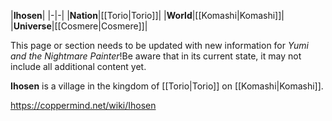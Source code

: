 |**Ihosen**|
|-|-|
|**Nation**|[[Torio\|Torio]]|
|**World**|[[Komashi\|Komashi]]|
|**Universe**|[[Cosmere\|Cosmere]]|

This page or section needs to be updated with new information for *Yumi and the Nightmare Painter*!Be aware that in its current state, it may not include all additional content yet.

**Ihosen** is a village in the kingdom of [[Torio\|Torio]] on [[Komashi\|Komashi]].



https://coppermind.net/wiki/Ihosen
